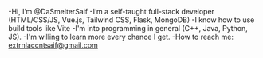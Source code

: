 -Hi, I’m @DaSmelterSaif
-I’m a self-taught full-stack developer (HTML/CSS/JS, Vue.js, Tailwind CSS, Flask, MongoDB)
-I know how to use build tools like Vite
-I'm into programming in general (C++, Java, Python, JS).
-I'm willing to learn more every chance I get.
-How to reach me: extrnlaccntsaif@gmail.com

<!---
DaSmelterSaif/DaSmelterSaif is a ✨ special ✨ repository because its `README.md` (this file) appears on your GitHub profile.
You can click the Preview link to take a look at your changes.
--->
